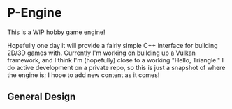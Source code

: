 # P-Engine
This is a WIP hobby game engine!

Hopefully one day it will provide a fairly simple C++ interface for building 2D/3D games with. Currently I'm working on building up a Vulkan framework, and I think I'm (hopefully) close to a working "Hello, Triangle." I do active development on a private repo, so this is just a snapshot of where the engine is; I hope to add new content as it comes!

## General Design



